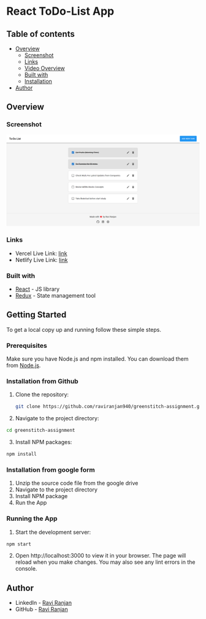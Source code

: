 # React ToDo-List App


## Table of contents

- [Overview](#overview)
  - [Screenshot](#screenshot)
  - [Links](#links)
  - [Video Overview](#links)
  - [Built with](#built-with)
  - [Installation](#installation-from-google-form)
- [Author](#author)

## Overview

### Screenshot

![Screenshot](<./public/DesktopOverView.png>)

### Links

- Vercel Live Link: [link](https://todo-list-ravi.vercel.app/)
- Netlify Live Link: [link](https://todo-list-ravi.netlify.app/)

### Built with

- [React](https://reactjs.org/) - JS library
- [Redux](https://redux.js.org/) - State management tool


## Getting Started

To get a local copy up and running follow these simple steps.

### Prerequisites

Make sure you have Node.js and npm installed. You can download them from [Node.js](https://nodejs.org/).

### Installation from Github

1. Clone the repository:
   ```sh
   git clone https://github.com/raviranjan940/greenstitch-assignment.git
   ```
2. Navigate to the project directory:
  ```sh
  cd greenstitch-assignment
  ```
3. Install NPM packages:
  ```sh
  npm install
  ```

### Installation from google form

1. Unzip the source code file from the google drive
2. Navigate to the project directory
3. Install NPM package
4. Run the App


### Running the App

1. Start the development server:
```sh
npm start
```
2. Open http://localhost:3000 to view it in your browser. The page will reload when you make changes. You may also see any lint errors in the console.

## Author

- LinkedIn - [Ravi Ranjan](https://www.linkedin.com/in/raviranjan940/)
- GitHub - [Ravi Ranjan](https://github.com/raviranjan940)

